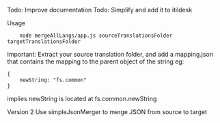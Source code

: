 Todo: Improve documentation
Todo: Simplify and add it to itildesk 

Usage

```
	node mergeAllLangs/app.js sourceTranslationsFolder targetTranslationsFolder
```

Important: Extract your source translation folder, and add a mapping.json that contains the mapping to the parent object of the string
eg:
```
{
	newString: "fs.common"
}
```
implies newString is located at fs.common.newString


Version 2
Use simpleJsonMerger to merge JSON from source to target
